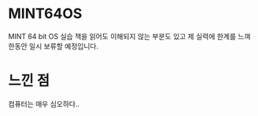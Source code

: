 # MINT64OS
MINT 64 bit OS 실습
책을 읽어도 이해되지 않는 부분도 있고 제 실력에 한계를 느껴 한동안 일시 보류할 예정입니다.


# 느낀 점
컴퓨터는 매우 심오하다..